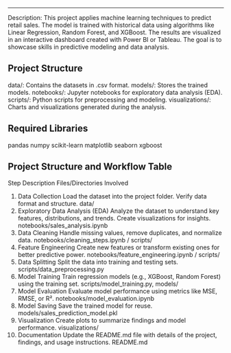 ﻿---------------------------------------------------
Description: 
This project applies machine learning techniques to predict retail sales. The model is trained with historical data using algorithms like Linear Regression, Random Forest, and XGBoost. The results are visualized in an interactive dashboard created with Power BI or Tableau. The goal is to showcase skills in predictive modeling and data analysis.

## Project Structure
data/: Contains the datasets in .csv format.
models/: Stores the trained models.
notebooks/: Jupyter notebooks for exploratory data analysis (EDA).
scripts/: Python scripts for preprocessing and modeling.
visualizations/: Charts and visualizations generated during the analysis.

## Required Libraries
pandas
numpy
scikit-learn
matplotlib
seaborn
xgboost

## Project Structure and Workflow Table
Step	Description	Files/Directories Involved
1. Data Collection	Load the dataset into the project folder. Verify data format and structure.	data/
2. Exploratory Data Analysis (EDA)	Analyze the dataset to understand key features, distributions, and trends. Create visualizations for insights.	notebooks/sales_analysis.ipynb
3. Data Cleaning	Handle missing values, remove duplicates, and normalize data.	notebooks/cleaning_steps.ipynb / scripts/
4. Feature Engineering	Create new features or transform existing ones for better predictive power.	notebooks/feature_engineering.ipynb / scripts/
5. Data Splitting	Split the data into training and testing sets.	scripts/data_preprocessing.py
6. Model Training	Train regression models (e.g., XGBoost, Random Forest) using the training set.	scripts/model_training.py, models/
7. Model Evaluation	Evaluate model performance using metrics like MSE, RMSE, or R².	notebooks/model_evaluation.ipynb
8. Model Saving	Save the trained model for reuse.	models/sales_prediction_model.pkl
9. Visualization	Create plots to summarize findings and model performance.	visualizations/
10. Documentation	Update the README.md file with details of the project, findings, and usage instructions.	README.md

